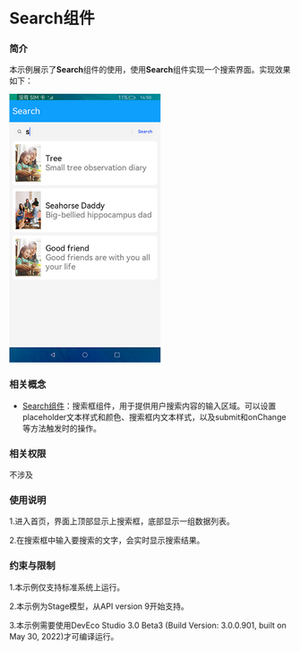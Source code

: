 # Search组件

### 简介

本示例展示了**Search**组件的使用，使用**Search**组件实现一个搜索界面。实现效果如下：

<img src="screenshots/devices/search.png" />

### 相关概念

- [Search组件](https://gitee.com/openharmony/docs/blob/master/zh-cn/application-dev/reference/arkui-ts/ts-basic-components-search.md)：搜索框组件，用于提供用户搜索内容的输入区域。可以设置placeholder文本样式和颜色、搜索框内文本样式，以及submit和onChange等方法触发时的操作。

### 相关权限

不涉及

### 使用说明

1.进入首页，界面上顶部显示上搜索框，底部显示一组数据列表。

2.在搜索框中输入要搜索的文字，会实时显示搜索结果。

### 约束与限制

1.本示例仅支持标准系统上运行。

2.本示例为Stage模型，从API version 9开始支持。

3.本示例需要使用DevEco Studio 3.0 Beta3 (Build Version: 3.0.0.901, built on May 30, 2022)才可编译运行。